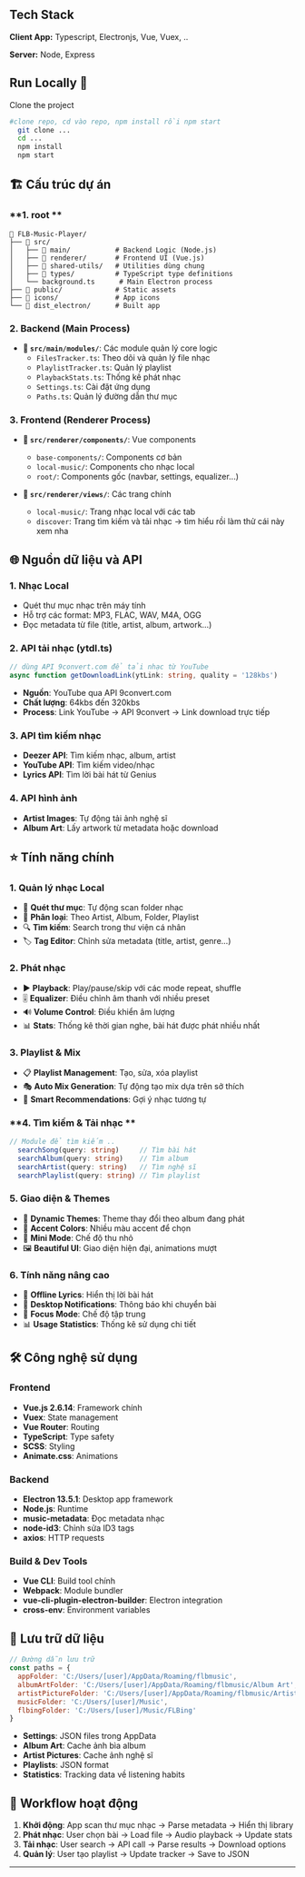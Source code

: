 
## Tech Stack

**Client App:** Typescript, Electronjs, Vue, Vuex, ..

**Server:** Node, Express

## Run Locally 🏃

Clone the project

```bash
#clone repo, cd vào repo, npm install rồi npm start 
  git clone ...
  cd ...
  npm install 
  npm start
```

## 🏗️ **Cấu trúc dự án**

### **1. root **
```
📁 FLB-Music-Player/
├── 📁 src/
│   ├── 📁 main/           # Backend Logic (Node.js)
│   ├── 📁 renderer/       # Frontend UI (Vue.js)
│   ├── 📁 shared-utils/   # Utilities dùng chung
│   ├── 📁 types/          # TypeScript type definitions
│   └── background.ts      # Main Electron process
├── 📁 public/             # Static assets
├── 📁 icons/              # App icons
└── 📁 dist_electron/      # Built app
```

### **2. Backend (Main Process)**

- **📁 `src/main/modules/`**: Các module quản lý core logic
  - `FilesTracker.ts`: Theo dõi và quản lý file nhạc
  - `PlaylistTracker.ts`: Quản lý playlist
  - `PlaybackStats.ts`: Thống kê phát nhạc
  - `Settings.ts`: Cài đặt ứng dụng
  - `Paths.ts`: Quản lý đường dẫn thư mục

### **3. Frontend (Renderer Process)**
- **📁 `src/renderer/components/`**: Vue components
  - `base-components/`: Components cơ bản
  - `local-music/`: Components cho nhạc local
  - `root/`: Components gốc (navbar, settings, equalizer...)

- **📁 `src/renderer/views/`**: Các trang chính
  - `local-music/`: Trang nhạc local với các tab
  - `discover`: Trang tìm kiếm và tải nhạc -> tìm hiểu rồi làm thử cái này xem nha

## 🌐 **Nguồn dữ liệu và API**

### **1. Nhạc Local**
- Quét thư mục nhạc trên máy tính
- Hỗ trợ các format: MP3, FLAC, WAV, M4A, OGG
- Đọc metadata từ file (title, artist, album, artwork...)

### **2. API tải nhạc (ytdl.ts)**
```typescript
// dùng API 9convert.com để tải nhạc từ YouTube
async function getDownloadLink(ytLink: string, quality = '128kbs')
```
- **Nguồn**: YouTube qua API 9convert.com
- **Chất lượng**: 64kbs đến 320kbs
- **Process**: Link YouTube → API 9convert → Link download trực tiếp

### **3. API tìm kiếm nhạc**
- **Deezer API**: Tìm kiếm nhạc, album, artist
- **YouTube API**: Tìm kiếm video/nhạc
- **Lyrics API**: Tìm lời bài hát từ Genius

### **4. API hình ảnh**
- **Artist Images**: Tự động tải ảnh nghệ sĩ
- **Album Art**: Lấy artwork từ metadata hoặc download

## ⭐ **Tính năng chính**

### **1. Quản lý nhạc Local** 
- 📂 **Quét thư mục**: Tự động scan folder nhạc
- 🎵 **Phân loại**: Theo Artist, Album, Folder, Playlist
- 🔍 **Tìm kiếm**: Search trong thư viện cá nhân
- 🏷️ **Tag Editor**: Chỉnh sửa metadata (title, artist, genre...)

### **2. Phát nhạc**
- ▶️ **Playback**: Play/pause/skip với các mode repeat, shuffle
- 🎚️ **Equalizer**: Điều chỉnh âm thanh với nhiều preset
- 🔊 **Volume Control**: Điều khiển âm lượng
- 📊 **Stats**: Thống kê thời gian nghe, bài hát được phát nhiều nhất

### **3. Playlist & Mix**
- 📋 **Playlist Management**: Tạo, sửa, xóa playlist
- 🎭 **Auto Mix Generation**: Tự động tạo mix dựa trên sở thích
- 🔄 **Smart Recommendations**: Gợi ý nhạc tương tự

### **4. Tìm kiếm & Tải nhạc **
```typescript
// Module để tìm kiếm ..
  searchSong(query: string)     // Tìm bài hát
  searchAlbum(query: string)    // Tìm album  
  searchArtist(query: string)   // Tìm nghệ sĩ
  searchPlaylist(query: string) // Tìm playlist

```

### **5. Giao diện & Themes**
- 🎨 **Dynamic Themes**: Theme thay đổi theo album đang phát
- 🌈 **Accent Colors**: Nhiều màu accent để chọn
- 📱 **Mini Mode**: Chế độ thu nhỏ
- 🖼️ **Beautiful UI**: Giao diện hiện đại, animations mượt

### **6. Tính năng nâng cao**
- 📜 **Offline Lyrics**: Hiển thị lời bài hát
- 🔔 **Desktop Notifications**: Thông báo khi chuyển bài
- 🎯 **Focus Mode**: Chế độ tập trung
- 📊 **Usage Statistics**: Thống kê sử dụng chi tiết

## 🛠️ **Công nghệ sử dụng**

### **Frontend**
- **Vue.js 2.6.14**: Framework chính
- **Vuex**: State management  
- **Vue Router**: Routing
- **TypeScript**: Type safety
- **SCSS**: Styling
- **Animate.css**: Animations

### **Backend** 
- **Electron 13.5.1**: Desktop app framework
- **Node.js**: Runtime
- **music-metadata**: Đọc metadata nhạc
- **node-id3**: Chỉnh sửa ID3 tags
- **axios**: HTTP requests

### **Build & Dev Tools**
- **Vue CLI**: Build tool chính
- **Webpack**: Module bundler
- **vue-cli-plugin-electron-builder**: Electron integration
- **cross-env**: Environment variables

## 📁 **Lưu trữ dữ liệu**

```javascript
// Đường dẫn lưu trữ
const paths = {
  appFolder: 'C:/Users/[user]/AppData/Roaming/flbmusic',
  albumArtFolder: 'C:/Users/[user]/AppData/Roaming/flbmusic/Album Art',
  artistPictureFolder: 'C:/Users/[user]/AppData/Roaming/flbmusic/Artist Pictures',
  musicFolder: 'C:/Users/[user]/Music',
  flbingFolder: 'C:/Users/[user]/Music/FLBing'
}
```

- **Settings**: JSON files trong AppData
- **Album Art**: Cache ảnh bìa album
- **Artist Pictures**: Cache ảnh nghệ sĩ  
- **Playlists**: JSON format
- **Statistics**: Tracking data về listening habits

## 🔧 **Workflow hoạt động**

1. **Khởi động**: App scan thư mục nhạc → Parse metadata → Hiển thị library
2. **Phát nhạc**: User chọn bài → Load file → Audio playback → Update stats
3. **Tải nhạc**: User search → API call → Parse results → Download options
4. **Quản lý**: User tạo playlist → Update tracker → Save to JSON

---
